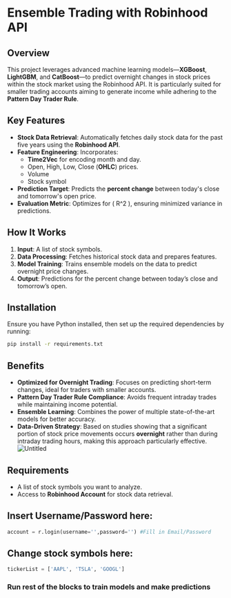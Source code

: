# Ensemble Trading with Robinhood API

## Overview
This project leverages advanced machine learning models—**XGBoost**, **LightGBM**, and **CatBoost**—to predict overnight changes in stock prices within the stock market using the Robinhood API. It is particularly suited for smaller trading accounts aiming to generate income while adhering to the **Pattern Day Trader Rule**.

## Key Features
- **Stock Data Retrieval**: Automatically fetches daily stock data for the past five years using the **Robinhood API**.
- **Feature Engineering**: Incorporates:
  - **Time2Vec** for encoding month and day.
  - Open, High, Low, Close (**OHLC**) prices.
  - Volume
  - Stock symbol
- **Prediction Target**: Predicts the **percent change** between today's close and tomorrow's open price.
- **Evaluation Metric**: Optimizes for \( R^2 \), ensuring minimized variance in predictions.

## How It Works
1. **Input**: A list of stock symbols.
2. **Data Processing**: Fetches historical stock data and prepares features.
3. **Model Training**: Trains ensemble models on the data to predict overnight price changes.
4. **Output**: Predictions for the percent change between today’s close and tomorrow’s open.

## Installation
Ensure you have Python installed, then set up the required dependencies by running:

```bash
pip install -r requirements.txt
```
## Benefits
- **Optimized for Overnight Trading**: Focuses on predicting short-term changes, ideal for traders with smaller accounts.
- **Pattern Day Trader Rule Compliance**: Avoids frequent intraday trades while maintaining income potential.
- **Ensemble Learning**: Combines the power of multiple state-of-the-art models for better accuracy.
- **Data-Driven Strategy**: Based on studies showing that a significant portion of stock price movements occurs **overnight** rather than during intraday trading hours, making this approach particularly effective.
![Untitled](https://github.com/user-attachments/assets/adde4227-4f4c-48a6-88c2-6addd7f72d89)


## Requirements
- A list of stock symbols you want to analyze.
- Access to **Robinhood Account** for stock data retrieval.

## Insert Username/Password here:
```python
account = r.login(username='',password='') #Fill in Email/Password
```
## Change stock symbols here:
```python
tickerList = ['AAPL', 'TSLA', 'GOOGL']
```
### Run rest of the blocks to train models and make predictions
